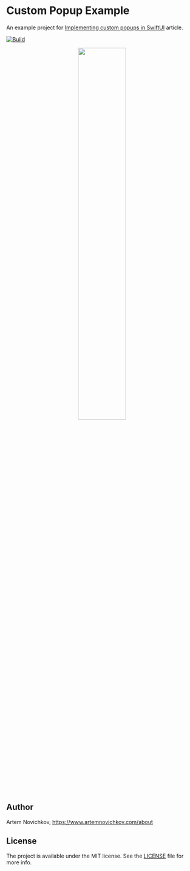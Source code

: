 
# Custom Popup Example

An example project for [Implementing custom popups in SwiftUI](https://artemnovichkov.com/blog/custom-popups-in-swiftui) article.

[![Build](https://github.com/artemnovichkov/CustomPopupExample/actions/workflows/build.yml/badge.svg)](https://github.com/artemnovichkov/CustomPopupExample/actions/workflows/build.yml)

<p align="center"/>
  <img src=".github/screenshot.png" width="50%"/>
</p>


## Author

Artem Novichkov, https://www.artemnovichkov.com/about

## License

The project is available under the MIT license. See the [LICENSE](./LICENSE) file for more info.
